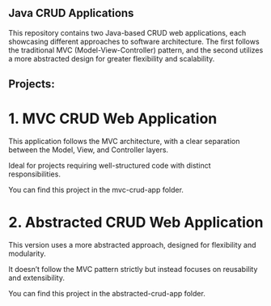## Java CRUD Applications
This repository contains two Java-based CRUD web applications, each showcasing different approaches to software architecture. The first follows the traditional MVC (Model-View-Controller) pattern, and the second utilizes a more abstracted design for greater flexibility and scalability.

## Projects:
# 1. MVC CRUD Web Application
This application follows the MVC architecture, with a clear separation between the Model, View, and Controller layers.

Ideal for projects requiring well-structured code with distinct responsibilities.

You can find this project in the mvc-crud-app folder.

# 2. Abstracted CRUD Web Application
This version uses a more abstracted approach, designed for flexibility and modularity.

It doesn’t follow the MVC pattern strictly but instead focuses on reusability and extensibility.

You can find this project in the abstracted-crud-app folder.

